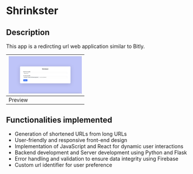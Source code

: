 # Shrinkster
## Description
This app is a redircting url web application similar to Bitly.

| <img src="Media/Url-screenshot.png" width="200" /> |
| - |
| Preview |

## Functionalities implemented
- Generation of shortened URLs from long URLs
- User-friendly and responsive front-end design
- Implementation of JavaScript and React for dynamic user interactions
- Backend development and Server development using Python and Flask
- Error handling and validation to ensure data integrity using Firebase
- Custom url identifier for user preference
